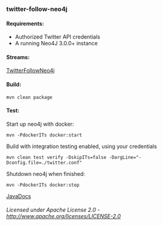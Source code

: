 ### twitter-follow-neo4j

#### Requirements:
 - Authorized Twitter API credentials
 - A running Neo4J 3.0.0+ instance

#### Streams:

<a href="TwitterFollowNeo4j.html" target="_self">TwitterFollowNeo4j</a>

#### Build:

    mvn clean package    

#### Test:

Start up neo4j with docker:

    mvn -PdockerITs docker:start
    
Build with integration testing enabled, using your credentials

    mvn clean test verify -DskipITs=false -DargLine="-Dconfig.file=./twitter.conf"

Shutdown neo4j when finished:

    mvn -PdockerITs docker:stop

[JavaDocs](apidocs/index.html "JavaDocs")

###### Licensed under Apache License 2.0 - http://www.apache.org/licenses/LICENSE-2.0
